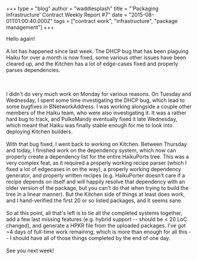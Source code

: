 +++
type = "blog"
author = "waddlesplash"
title = "'Packaging Infrastructure' Contract Weekly Report #7"
date = "2015-08-01T01:00:40.000Z"
tags = ["contract work", "infrastructure", "package management"]
+++

Hello again!<br>
<br>
A lot has happened since last week. The DHCP bug that has been plaguing Haiku for over a month is now fixed, some various other issues have been cleared up, and the Kitchen has a lot of edge-cases fixed and properly parses dependencies.
<!--break-->
<br>
<br>
I didn't do very much work on Monday for various reasons. On Tuesday and Wednesday, I spent some time investigating the DHCP bug, which lead to some bugfixes in BNetworkAddress. I was working alongside a couple other members of the Haiku team, who were also investigating it. It was a rather hard bug to track, and PulkoMandy eventually fixed it late Wednesday, which meant that Haiku was finally stable enough for me to look into deploying Kitchen builders.<br>
<br>
With that bug fixed, I went back to working on Kitchen. Between Thursday and today, I finished work on the dependency system, which now can properly create a dependency list for the entire HaikuPorts tree. This was a very complex feat, as it required a properly working recipe parser (which I fixed a lot of edgecases in on the way), a properly working dependency generator, and properly written recipes (e.g. HaikuPorter doesn't care if a recipe depends on itself and will happily resolve that dependency with an older version of the package, but you can't do that when trying to build the tree in a linear manner). But the Kitchen side of things at least does work, and I hand-verified the first 20 or so listed packages, and it seems sane.<br>
<br>
So at this point, all that's left is to tie all the completed systems together, add a few last missing features (e.g. hybrid support -- should be < 20 LoC changed), and generate a HPKR file from the uploaded packages. I've got ~4 days of full-time work remaining, which is more than enough for all this -- I should have all of those things completed by the end of one day.<br>
<br>
See you next week!